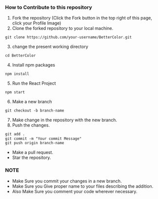 ### How to Contribute to this repository

1. Fork the repository (Click the Fork button in the top right of this page, click your Profile Image)
2. Clone the forked repository to your local machine.
```markdown
git clone https://github.com/your-username/BetterColor.git
```
3. change the present working directory
```markdown
cd BetterColor
```
4. Install npm packages
```markdown
npm install
```
5. Run the React Project
```markdown
npm start
```

6. Make a new branch
```markdown
git checkout -b branch-name
```
7. Make change in the repository with the new branch.
8. Push the changes.

```markdown
git add .
git commit -m "Your commit Message"
git push origin branch-name
```
* Make a pull request.
* Star the repository.

### NOTE

* Make Sure you commit your changes in a new branch.
* Make Sure you Give proper name to your files describing the addition.
* Also Make Sure you comment your code wherever necessary.